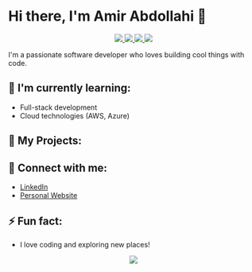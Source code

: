 # Hi there, I'm Amir Abdollahi 👋

<p align="center"> 
 <a href="mailto:amir@abdollahi.dev" alt="Email">
   <img src="https://img.shields.io/badge/amir@abdollahi.dev-0078D4?style=flat&logo=email&logoColor=white" />
 </a>
 <a href="https://amir.abdollahi.dev" alt="Website">
   <img src="https://img.shields.io/badge/amir.abdollahi.dev-grey?style=flat&logo=website&logoColor=white" />
 </a>
 <a href="https://www.linkedin.com/in/amir-abdollahi-k/" alt="Connect on LinkedIn">
   <img src="https://img.shields.io/badge/Linkedin-0072b1?style=flat&logo=Linkedin&logoColor=white" />
 </a>
 <a href="https://wa.me/989141097499" alt="WhatsApp" target="_blank">
   <img src="https://img.shields.io/badge/WhatsApp-25D366?style=flat&logo=whatsapp&logoColor=white" />
 </a>
</p>

I'm a passionate software developer who loves building cool things with code.

## 🌱 I'm currently learning:
- Full-stack development
- Cloud technologies (AWS, Azure)

## 🚀 My Projects:

## 💬 Connect with me:
- [LinkedIn](https://linkedin.com/in/amir-abdollahi-k)
- [Personal Website](https://amir.abdollahi.dev)

## ⚡ Fun fact:
- I love coding and exploring new places!


<p align="center">
  <img src="https://github-readme-stats.vercel.app/api?username=AmirAbdollahi&show_icons=true&count_private=true&include_all_commits=true" />
</p>
